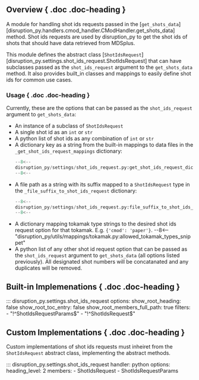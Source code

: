 ## Overview { .doc .doc-heading }
A module for handling shot ids requests passed in the [`get_shots_data`][disruption_py.handlers.cmod_handler.CModHandler.get_shots_data] 
method. Shot ids requests are used by disruption_py to get the shot ids of shots that should have data retrieved from MDSplus.

This module defines the abstract class [`ShotIdsRequest`][disruption_py.settings.shot_ids_request.ShotIdsRequest] that can have subclasses passed as the `shot_ids_request` argument to the `get_shots_data` method.
It also provides built_in classes and mappings to easily define shot ids for common use cases.

### Usage { .doc .doc-heading }
Currently, these are the options that can be passed as the `shot_ids_request` argument to `get_shots_data`:

- An instance of a subclass of `ShotIdsRequest`
- A single shot id as an `int` or `str`
- A python list of shot ids as any combination of `int` or `str`
- A dictionary key as a string from the built-in mappings to data files in the `_get_shot_ids_request_mappings` dictionary: 
	```python
	--8<--
	disruption_py/settings/shot_ids_request.py:get_shot_ids_request_dict
	--8<--
	```
- A file path as a string with its suffix mapped to a `ShotIdsRequest` type in the `_file_suffix_to_shot_ids_request` dictionary:
	```python
	--8<--
	disruption_py/settings/shot_ids_request.py:file_suffix_to_shot_ids_request_dict
	--8<--
	```
- A dictionary mapping tokamak type strings to the desired shot ids request option for that tokamak.  E.g. `{'cmod': 'paper'}`.
	--8<-- "disruption_py/utils/mappings/tokamak.py:allowed_tokamak_types_snippet"
- A python list of any other shot id request option that can be passed as the `shot_ids_request` argument to `get_shots_data` (all options listed previously). All designated shot numbers will be concatanated and any duplicates will be removed.

## Built-in Implemenations { .doc .doc-heading }

::: disruption_py.settings.shot_ids_request
	options:
		show_root_heading: false
		show_root_toc_entry: false
		show_root_members_full_path: true
		filters:
		- "!^ShotIdsRequestParams$"
		- "!^ShotIdsRequest$"

## Custom Implementations { .doc .doc-heading }
Custom implementations of shot ids requests must inheiret from the `ShotIdsRequest` abstract class, implementing the abstract methods.

::: disruption_py.settings.shot_ids_request
    handler: python
	options:
	  heading_level: 2
	  members:
	  - ShotIdsRequest
	  - ShotIdsRequestParams
